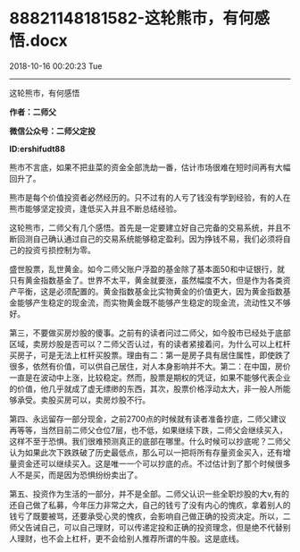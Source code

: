 # 88821148181582-这轮熊市，有何感悟.docx

2018-10-16 00:20:23 Tue

----

这轮熊市，有何感悟

__作者：二师父__

__微信公众号：二师父定投__

__ID:ershifudt88__

熊市不言底，如果不把韭菜的资金全部洗劫一番，估计市场很难在短时间再有大幅回升了。

熊市是每个价值投资者必然经历的。只不过有的人亏了钱没有学到经验，有的人在熊市能够坚定投资，逢低买入并且不断总结经验。

这轮熊市，二师父有几个感悟。首先是一定要建立好自己完备的交易系统，并且不断回测自己确认通过自己的交易系统能够稳定盈利。因为挣钱不易，我们必须将自己的投资亏损控制为零。

盛世股票，乱世黄金。如今二师父账户浮盈的基金除了基本面50和中证银行，就只有黄金指数基金了。世界不太平，黄金就要涨，虽然幅度不大，但是作为各类资产平衡，这是必须配置的。黄金指数基金比实物黄金的价值更大，因为黄金指数基金能够产生稳定的现金流，而实物黄金既不能够产生稳定的现金流，流动性又不够好。

第三，不要做买房炒股的傻事。之前有的读者问过二师父，如今股市已经处于底部区域，卖房炒股是否可以？二师父否认过，有的读者紧接着问，为什么可以上杠杆买房子，可是无法上杠杆买股票。理由有二：第一是房子具有居住属性，即使跌了很多，依然有价值，可以供自己居住，对人本身影响并不大。第二：在中国，房价一直是在波动中上涨，比较稳定。然而，股票是期权的凭证，如果不能够代表企业的价值，他几乎就成了虚无缥缈的东西，其次，股票价格浮动太大，非一般人所能够承受。卖股买房可以，卖房炒股不行。

第四、永远留存一部分现金，之前2700点的时候就有读者准备抄底，二师父建议再等等，当然目前二师父仓位7层，也不低，如果继续下跌，二师父会继续买入，这样不至于恐惧。我们很难预测真正的底部在哪里。什么时候可以抄底呢？二师父认为如果此次下跌跌破了历史最低点，那么可以一把将所有存量资金买入，还有增量资金还可以继续买入。这是唯一一个可以抄底的点。不过估计到了那个时候很多人不是买，而是因为恐惧纷纷卖出了。

第五、投资作为生活的一部分，并不是全部。二师父认识一些全职炒股的大v,有的还自己做了私募，今年压力非常之大，自己的钱亏了没有内心的愧疚，拿着别人的钱亏了既要被骂，还要承受心灵的愧疚，会影响自己做正确的投资决定。所以，二师父告诫自己，可以自己理财，可以传递定投和正确的投资理念，但是绝不代替别人理财，也不会上杠杆，更不会给别人推荐所谓的牛股。这是底线。

